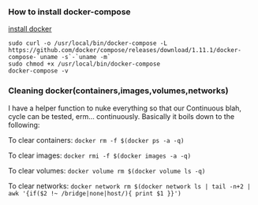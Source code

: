 ### How to install docker-compose
[install docker](https://www.digitalocean.com/community/tutorials/docker-ubuntu-16-04-ru)
```
sudo curl -o /usr/local/bin/docker-compose -L https://github.com/docker/compose/releases/download/1.11.1/docker-compose-`uname -s`-`uname -m`
sudo chmod +x /usr/local/bin/docker-compose
docker-compose -v
```

### Cleaning docker(containers,images,volumes,networks)
I have a helper function to nuke everything so that our Continuous blah, cycle can be tested, erm... continuously. Basically it boils down to the following:

To clear containers:
```docker rm -f $(docker ps -a -q)```

To clear images:
```docker rmi -f $(docker images -a -q)```

To clear volumes:
```docker volume rm $(docker volume ls -q)```

To clear networks:
```docker network rm $(docker network ls | tail -n+2 | awk '{if($2 !~ /bridge|none|host/){ print $1 }}')```


